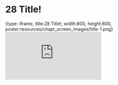 # 28 Title!
 
{type: iframe, title:28 Title!, width:800, height:600, poster:resources/chapt_screen_images/title-1.png}
![](https://hutchdatascience.org/AI_for_Decision_Makers/no_toc/title-1.html)
 

 
